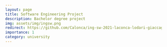 ```yaml
---
layout: page
title: Software Engineering Project
description: Bachelor degree project
img: assets/img/ingsw.png
redirect: https://github.com/Calonca/ing-sw-2021-laconca-lodari-giaccaglia
importance: 1
category: university
---
```

